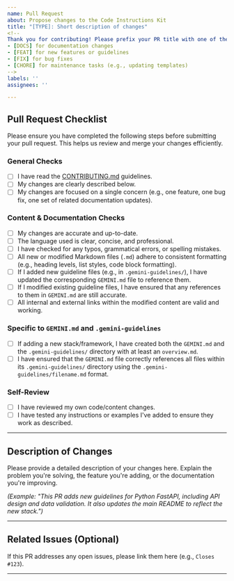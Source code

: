```yaml
---
name: Pull Request
about: Propose changes to the Code Instructions Kit
title: "[TYPE]: Short description of changes"
<!--
Thank you for contributing! Please prefix your PR title with one of the following:
- [DOCS] for documentation changes
- [FEAT] for new features or guidelines
- [FIX] for bug fixes
- [CHORE] for maintenance tasks (e.g., updating templates)
-->
labels: ''
assignees: ''

---
```


## Pull Request Checklist

Please ensure you have completed the following steps before submitting your pull request. This helps us review and merge your changes efficiently.

### General Checks
- [ ] I have read the [CONTRIBUTING.md](https://github.com/abhinavkumar985/code-instructions-kit/blob/main/CONTRIBUTING.md) guidelines.
- [ ] My changes are clearly described below.
- [ ] My changes are focused on a single concern (e.g., one feature, one bug fix, one set of related documentation updates).

### Content & Documentation Checks
- [ ] My changes are accurate and up-to-date.
- [ ] The language used is clear, concise, and professional.
- [ ] I have checked for any typos, grammatical errors, or spelling mistakes.
- [ ] All new or modified Markdown files (`.md`) adhere to consistent formatting (e.g., heading levels, list styles, code block formatting).
- [ ] If I added new guideline files (e.g., in `.gemini-guidelines/`), I have updated the corresponding `GEMINI.md` file to reference them.
- [ ] If I modified existing guideline files, I have ensured that any references to them in `GEMINI.md` are still accurate.
- [ ] All internal and external links within the modified content are valid and working.

### Specific to `GEMINI.md` and `.gemini-guidelines`
- [ ] If adding a new stack/framework, I have created both the `GEMINI.md` and the `.gemini-guidelines/` directory with at least an `overview.md`.
- [ ] I have ensured that the `GEMINI.md` file correctly references all files within its `.gemini-guidelines/` directory using the `.gemini-guidelines/filename.md` format.

### Self-Review
- [ ] I have reviewed my own code/content changes.
- [ ] I have tested any instructions or examples I've added to ensure they work as described.

---

## Description of Changes

Please provide a detailed description of your changes here. Explain the problem you're solving, the feature you're adding, or the documentation you're improving.

*(Example: "This PR adds new guidelines for Python FastAPI, including API design and data validation. It also updates the main README to reflect the new stack.")*

---

## Related Issues (Optional)

If this PR addresses any open issues, please link them here (e.g., `Closes #123`).

---